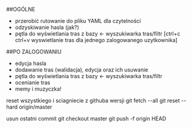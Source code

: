  ##OGÓLNE
- przerobić rutowanie do pliku YAML dla czytelności 
- odzyskiwanie hasla (jak?)
- pętla do wyświetlania tras z bazy <- wyszukiwarka tras/filtr [ctrl+c ctrl+v wyswietlanie tras dla jednego zalogowanego uzytkownika]

##PO ZALOGOWANIU
- edycja hasla
- dodawanie tras (walidacja), edycja oraz ich usuwanie
- pętla do wyświetlania tras z bazy <- wyszukiwarka tras/filtr
- ocenianie tras
- memy i muzyczka!

reset wszystkiego i sciagniecie z githuba wersji
git fetch --all
git reset --hard origin/master

usun ostatni commit
git checkout master
git push -f origin HEAD